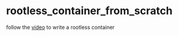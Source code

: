 # rootless_container_from_scratch

follow the [video](https://www.youtube.com/watch?v=jeTKgAEyhsA) to write a rootless container
